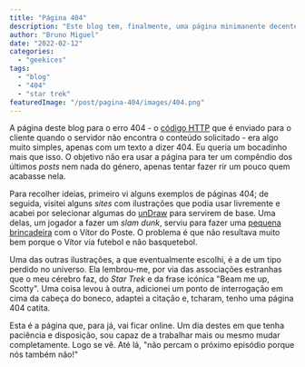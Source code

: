 ```yaml
---
title: "Página 404"
description: "Este blog tem, finalmente, uma página minimanente decente para o erro 404"
author: "Bruno Miguel"
date: "2022-02-12"
categories:
  - "geekices"
tags:
  - "blog"
  - "404"
  - "star trek"
featuredImage: "/post/pagina-404/images/404.png"
---
```


A página deste blog para o erro 404 - o [código HTTP](https://pt.wikipedia.org/wiki/HTTP_404) que é enviado para o cliente quando o servidor não encontra o conteúdo solicitado - era algo muito simples, apenas com um texto a dizer 404. Eu queria um bocadinho mais que isso. O objetivo não era usar a página para ter um compêndio dos últimos _posts_ nem nada do género, apenas tentar fazer rir um pouco quem acabasse nela.

Para recolher ideias, primeiro vi alguns exemplos de páginas 404; de seguida, visitei alguns _sites_ com ilustrações que podia usar livremente e acabei por selecionar algumas do [unDraw](https://undraw.co) para servirem de base. Uma delas, um jogador a fazer um _slam dunk_, serviu para fazer uma [pequena brincadeira](https://twitter.com/brunomiguel/status/1492534209193336847) com o Vítor do Poste. O problema é que não resultava muito bem porque o Vítor via futebol e não basquetebol.

Uma das outras ilustrações, a que eventualmente escolhi, é a de um tipo perdido no universo. Ela lembrou-me, por via das associações estranhas que o meu cérebro faz, do _Star Trek_ e da frase icónica "Beam me up, Scotty". Uma coisa levou à outra, adicionei um ponto de interrogação em cima da cabeça do boneco, adaptei a citação e, tcharam, tenho uma página 404 catita.

Esta é a página que, para já, vai ficar online. Um dia destes em que tenha paciência e disposição, sou capaz de a trabalhar mais ou mesmo mudar completamente. Logo se vê. Até lá, "não percam o próximo episódio porque nós também não!"
